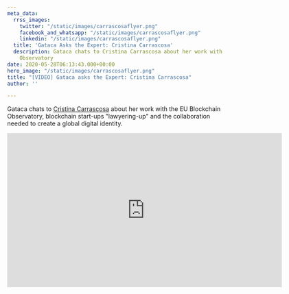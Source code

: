 ```yaml
---
meta_data:
  rrss_images:
    twitter: "/static/images/carrascosaflyer.png"
    facebook_and_whatsapp: "/static/images/carrascosaflyer.png"
    linkedin: "/static/images/carrascosaflyer.png"
  title: 'Gataca Asks the Expert: Cristina Carrascosa'
  description: Gataca chats to Cristina Carrascosa about her work with the EU Blockchain
    Observatory
date: 2020-05-28T06:13:43.000+00:00
hero_image: "/static/images/carrascosaflyer.png"
title: "[VIDEO] Gataca asks the Expert: Cristina Carrascosa"
author: ''

---
```

Gataca chats to [Cristina Carrascosa](https://www.linkedin.com/in/cristina-carrascosa-cobos-llm-a3632863/) about her work with the EU Blockchain Observatory, blockchain start-ups "lawyering-up" and the collaboration needed to create a global digital identity.

<iframe src="https://player.vimeo.com/video/420195442?texttrack=en" width="640" height="360" frameborder="0" allow="autoplay; fullscreen" allowfullscreen></iframe>
